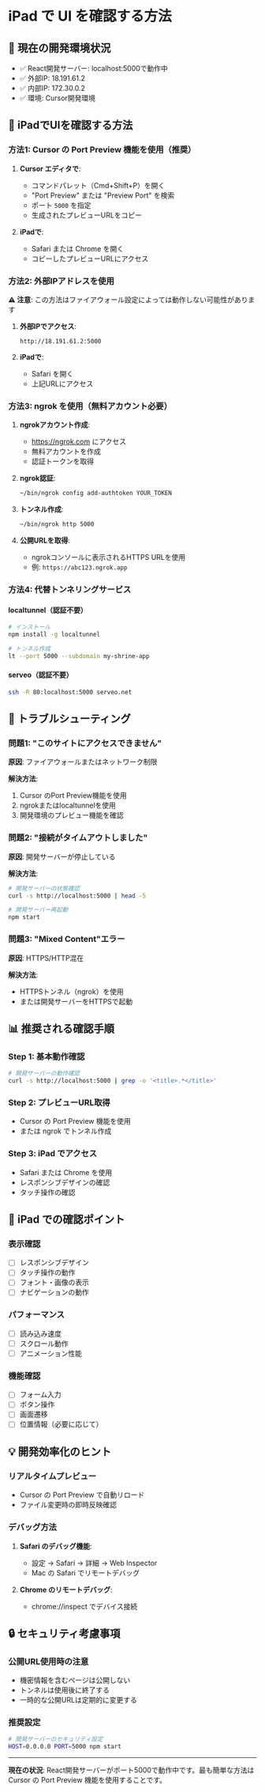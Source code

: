 # iPad で UI を確認する方法

## 📱 **現在の開発環境状況**
- ✅ React開発サーバー: localhost:5000で動作中
- ✅ 外部IP: 18.191.61.2
- ✅ 内部IP: 172.30.0.2
- ✅ 環境: Cursor開発環境

## 🎯 **iPadでUIを確認する方法**

### **方法1: Cursor の Port Preview 機能を使用（推奨）**

1. **Cursor エディタで**:
   - コマンドパレット（Cmd+Shift+P）を開く
   - "Port Preview" または "Preview Port" を検索
   - ポート `5000` を指定
   - 生成されたプレビューURLをコピー

2. **iPadで**:
   - Safari または Chrome を開く
   - コピーしたプレビューURLにアクセス

### **方法2: 外部IPアドレスを使用**

**⚠️ 注意**: この方法はファイアウォール設定によっては動作しない可能性があります

1. **外部IPでアクセス**:
   ```
   http://18.191.61.2:5000
   ```

2. **iPadで**:
   - Safari を開く
   - 上記URLにアクセス

### **方法3: ngrok を使用（無料アカウント必要）**

1. **ngrokアカウント作成**:
   - https://ngrok.com にアクセス
   - 無料アカウントを作成
   - 認証トークンを取得

2. **ngrok認証**:
   ```bash
   ~/bin/ngrok config add-authtoken YOUR_TOKEN
   ```

3. **トンネル作成**:
   ```bash
   ~/bin/ngrok http 5000
   ```

4. **公開URLを取得**:
   - ngrokコンソールに表示されるHTTPS URLを使用
   - 例: `https://abc123.ngrok.app`

### **方法4: 代替トンネリングサービス**

#### **localtunnel（認証不要）**
```bash
# インストール
npm install -g localtunnel

# トンネル作成
lt --port 5000 --subdomain my-shrine-app
```

#### **serveo（認証不要）**
```bash
ssh -R 80:localhost:5000 serveo.net
```

## 🔧 **トラブルシューティング**

### **問題1: "このサイトにアクセスできません"**
**原因**: ファイアウォールまたはネットワーク制限

**解決方法**:
1. Cursor のPort Preview機能を使用
2. ngrokまたはlocaltunnelを使用
3. 開発環境のプレビュー機能を確認

### **問題2: "接続がタイムアウトしました"**
**原因**: 開発サーバーが停止している

**解決方法**:
```bash
# 開発サーバーの状態確認
curl -s http://localhost:5000 | head -5

# 開発サーバー再起動
npm start
```

### **問題3: "Mixed Content"エラー**
**原因**: HTTPS/HTTP混在

**解決方法**:
- HTTPSトンネル（ngrok）を使用
- または開発サーバーをHTTPSで起動

## 📊 **推奨される確認手順**

### **Step 1: 基本動作確認**
```bash
# 開発サーバーの動作確認
curl -s http://localhost:5000 | grep -o '<title>.*</title>'
```

### **Step 2: プレビューURL取得**
- Cursor の Port Preview 機能を使用
- または ngrok でトンネル作成

### **Step 3: iPad でアクセス**
- Safari または Chrome を使用
- レスポンシブデザインの確認
- タッチ操作の確認

## 🌟 **iPad での確認ポイント**

### **表示確認**
- [ ] レスポンシブデザイン
- [ ] タッチ操作の動作
- [ ] フォント・画像の表示
- [ ] ナビゲーションの動作

### **パフォーマンス**
- [ ] 読み込み速度
- [ ] スクロール動作
- [ ] アニメーション性能

### **機能確認**
- [ ] フォーム入力
- [ ] ボタン操作
- [ ] 画面遷移
- [ ] 位置情報（必要に応じて）

## 💡 **開発効率化のヒント**

### **リアルタイムプレビュー**
- Cursor の Port Preview で自動リロード
- ファイル変更時の即時反映確認

### **デバッグ方法**
1. **Safari のデバッグ機能**:
   - 設定 → Safari → 詳細 → Web Inspector
   - Mac の Safari でリモートデバッグ

2. **Chrome のリモートデバッグ**:
   - chrome://inspect でデバイス接続

## 🔒 **セキュリティ考慮事項**

### **公開URL使用時の注意**
- 機密情報を含むページは公開しない
- トンネルは使用後に終了する
- 一時的な公開URLは定期的に変更する

### **推奨設定**
```bash
# 開発サーバーのセキュリティ設定
HOST=0.0.0.0 PORT=5000 npm start
```

---

**現在の状況**: React開発サーバーがポート5000で動作中です。最も簡単な方法は Cursor の Port Preview 機能を使用することです。